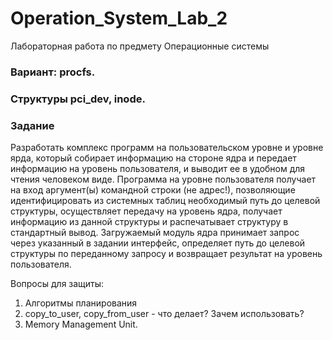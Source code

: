 # Operation_System_Lab_2
Лабораторная работа по предмету Операционные системы

### Вариант: procfs.
### Структуры pci_dev, inode. 

### Задание 
Разработать комплекс программ на пользовательском уровне и уровне ярда, который собирает информацию на стороне ядра и передает информацию на уровень пользователя, и выводит ее в удобном для чтения человеком виде. Программа на уровне пользователя получает на вход аргумент(ы) командной строки (не адрес!), позволяющие идентифицировать из системных таблиц необходимый путь до целевой структуры, осуществляет передачу на уровень ядра, получает информацию из данной структуры и распечатывает структуру в стандартный вывод. Загружаемый модуль ядра принимает запрос через указанный в задании интерфейс, определяет путь до целевой структуры по переданному запросу и возвращает результат на уровень пользователя.

Вопросы для защиты:
1. Алгоритмы планирования 
2. copy_to_user, copy_from_user - что делает? Зачем использовать?
3. Memory Management Unit. 
